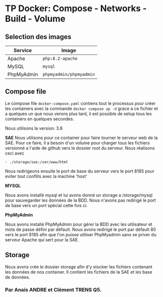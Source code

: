 # TP Docker: Compose - Networks - Build - Volume

## Selection des images

|Service         |Image                                            
|----------------|-------------------------------
|Apache|`php:8.2-apache`            |
|MySQL       |`mysql`            
|PhpMyAdmin          |`phpmyadmin/phpmyadmin`


## Compose file

Le compose file `docker-compose.yaml` contiens tout le processus pour créer les containers avec la commande `docker compose up -d` grace a ce fichier et a quelques un que nous verons plus tard, il est possible de setup tous les containers en quelques secondes.

Nous utilisons la version: 3.8

 **SAE**
 Nous utilisons pour ce container pour faire tourner le serveur web de la SAE.
 Pour ce faire, il a besoin d'un volume pour charger tous les fichiers versionné a l'aide de github vers le dossier root du serveur. Nous réalisons ceci avec 
 
`- ./storage/sae:/var/www/html`

Nous redirigeons ensuite le port de base du serveur vers le port 8185 pour eviter tout conflits avec la machine 'host'

**MYSQL**

Nous avons installé mysql et lui avons donné un storage a /storage/mysql pour sauvegarder les données de la BDD. Nous n'avons pas redirigé le port de base vers un port spécial cette fois ci.

**PhpMyAdmin**

Nous avons installé PhpMyAdmin pour gérer la BDD avec les utilisateur et mots de passe défini par défault. 
Nous avons redirigé le port par défault 80 vers le port 8185 afin que l'on puisse utiliser PhpMyadmin sans se priver du serveur Apache qui sert pour la SAE.

## Storage

Nous avons crée le dossier storage afin d'y stocker les fichiers contenant les données de nos container. Il contient les fichiers de la SAE et les base de données.

### Par Anais ANDRE et Clément TRENS Q5.
